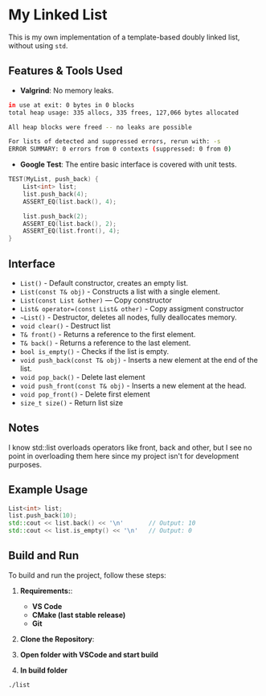 # My Linked List

This is my own implementation of a template-based doubly linked list, without using `std`.  

## Features & Tools Used

- **Valgrind**: No memory leaks.
```bash
in use at exit: 0 bytes in 0 blocks
total heap usage: 335 allocs, 335 frees, 127,066 bytes allocated

All heap blocks were freed -- no leaks are possible

For lists of detected and suppressed errors, rerun with: -s
ERROR SUMMARY: 0 errors from 0 contexts (suppressed: 0 from 0)
```

- **Google Test**: The entire basic interface is covered with unit tests.
```cpp
TEST(MyList, push_back) {
    List<int> list;
    list.push_back(4);
    ASSERT_EQ(list.back(), 4);

    list.push_back(2);
    ASSERT_EQ(list.back(), 2);
    ASSERT_EQ(list.front(), 4);
}
```

## Interface

- `List()`                        - Default constructor, creates an empty list.
- `List(const T& obj)`            - Constructs a list with a single element.
- `List(const List &other)`       — Copy constructor
- `List& operator=(const List& other)` - Copy assigment constructor
- `~List()`                       - Destructor, deletes all nodes, fully deallocates memory.
- `void clear()`                  - Destruct list   
- `T& front()`                    - Returns a reference to the first element.
- `T& back()`                     - Returns a reference to the last element.
- `bool is_empty()`               - Checks if the list is empty.
- `void push_back(const T& obj)`  - Inserts a new element at the end of the list.
- `void pop_back()`               - Delete last element
- `void push_front(const T& obj)` - Inserts a new element at the head.
- `void pop_front()`              - Delete first element
- `size_t size()`                 - Return list size

## Notes  

I know std::list overloads operators like front, back and other,
but I see no point in overloading them here since my project isn't for development purposes.



## Example Usage

```cpp
List<int> list;
list.push_back(10);
std::cout << list.back() << '\n'       // Output: 10
std::cout << list.is_empty() << '\n'   // Output: 0
```
## Build and Run

To build and run the project, follow these steps:

1. **Requirements:**:  
   - **VS Code**  
   - **CMake (last stable release)**  
   - **Git**

2. **Clone the Repository**:

3. **Open folder with VSCode and start build**

4. **In build folder**
```bash
./list
